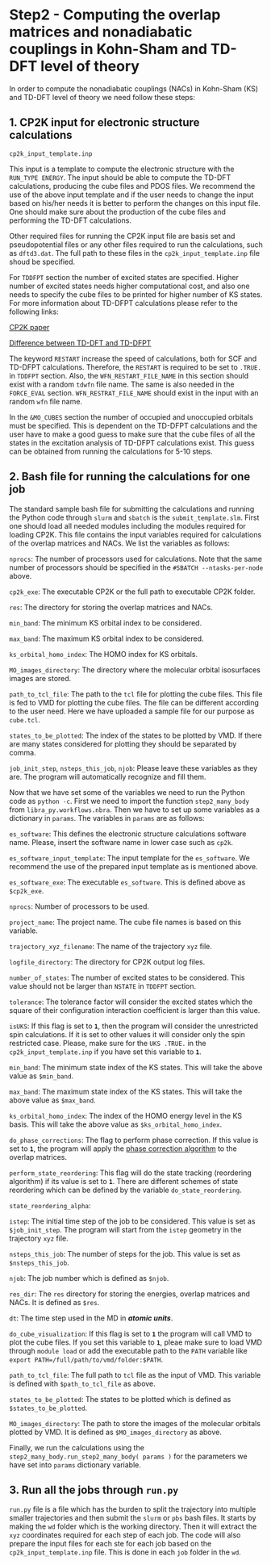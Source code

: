 # Step2 - Computing the overlap matrices and nonadiabatic couplings in Kohn-Sham and TD-DFT level of theory

In order to compute the nonadiabatic couplings (NACs) in Kohn-Sham (KS) and TD-DFT level of theory we need follow these steps:

## 1. CP2K input for electronic structure calculations

`cp2k_input_template.inp`

This input is a template to compute the electronic structure with the `RUN_TYPE ENERGY`. The input should be able to compute the TD-DFT calculations, producing the cube files
and PDOS files. We recommend the use of the above input template and if the user needs to change the input based on his/her needs it is better to perform the changes on this input file. One should make sure about the production of the cube files and performing the TD-DFT calculations.

Other required files for running the CP2K input file are basis set and pseudopotential files or any other files required to run the calculations, such as `dftd3.dat`. The full path to these files in the `cp2k_input_template.inp` file shoud be specified.

For `TDDFPT` section the number of excited states are specified. Higher number of excited states needs higher computational cost, and also one needs to specify the cube files to be printed for higher number of KS states. For more information about TD-DFPT calculations please refer to the following links:

[CP2K paper](https://aip.scitation.org/doi/pdf/10.1063/5.0007045)

[Difference between TD-DFT and TD-DFPT](https://groups.google.com/g/cp2k/c/xj8udnSyeEI)

The keyword `RESTART` increase the speed of calculations, both for SCF and TD-DFPT calculations. Therefore, the `RESTART` is required to be set to `.TRUE.` in `TDDFPT` section. Also, the `WFN_RESTART_FILE_NAME` in this section should exist with a random `tdwfn` file name. The same is also needed in the `FORCE_EVAL` section. `WFN_RESTRAT_FILE_NAME` should exist in the input with an random `wfn` file name. 

In the `&MO_CUBES` section the number of occupied and unoccupied orbitals must be specified. This is dependent on the TD-DFPT calculations and the user have to make a good guess to make sure that the cube files of all the states in the excitation analysis of TD-DFPT calculations exist. This guess can be obtained from running the calculations for 5-10 steps.

## 2. Bash file for running the calculations for one job

The standard sample bash file for submitting the calculations and running the Python code through `slurm` and `sbatch` is the `submit_template.slm`. First one should load all needed modules including the modules required for loading CP2K. This file contains the input variables required for calculations of the overlap matrices and NACs. We list the variables as follows:

`nprocs`: The number of processors used for calculations. Note that the same number of processors should be specified in the `#SBATCH --ntasks-per-node` above.

`cp2k_exe`: The executable CP2K or the full path to executable CP2K folder.

`res`: The directory for storing the overlap matrices and NACs.

`min_band`: The minimum KS orbital index to be considered.

`max_band`: The maximum KS orbital index to be considered.

`ks_orbital_homo_index`: The HOMO index for KS orbitals.

`MO_images_directory`: The directory where the molecular orbital isosurfaces images are stored.

`path_to_tcl_file`: The path to the `tcl` file for plotting the cube files. This file is fed to VMD for plotting the cube files. The file can be different according to the user need. Here we have uploaded a sample file for our purpose as `cube.tcl`.

`states_to_be_plotted`: The index of the states to be plotted by VMD. If there are many states considered for plotting they should be separated by comma.

`job_init_step`, `nsteps_this_job`, `njob`: Please leave these variables as they are. The program will automatically recognize and fill them.

Now that we have set some of the variables we need to run the Python code as `python -c`. First we need to import the function `step2_many_body` from `libra_py.workflows.nbra`. Then we have to set up some variables as a dictionary in `params`. The variables in `params` are as follows:

`es_software`: This defines the electronic structure calculations software name. Please, insert the software name in lower case such as `cp2k`.

`es_software_input_template`: The input template for the `es_software`. We recommend the use of the prepared input template as is mentioned above.

`es_software_exe`: The executable `es_software`. This is defined above as `$cp2k_exe`. 

`nprocs`: Number of processors to be used.

`project_name`: The project name. The cube file names is based on this variable.

`trajectory_xyz_filename`: The name of the trajectory `xyz` file. 

`logfile_directory`: The directory for CP2K output log files. 

`number_of_states`: The number of excited states to be considered. This value should not be larger than `NSTATE` in `TDDFPT` section.

`tolerance`: The tolerance factor will consider the excited states which the square of their configuration interaction coefficient is larger than this value.

`isUKS`: If this flag is set to **`1`**, then the program will consider the unrestricted spin calculations. If it is set to other values it will consider only the spin restricted case. Please, make sure for the `UKS .TRUE.` in the `cp2k_input_template.inp` if you have set this variable to **`1`**.

`min_band`: The minimum state index of the KS states. This will take the above value as `$min_band`.

`max_band`: The maximum state index of the KS states. This will take the above value as `$max_band`.

`ks_orbital_homo_index`: The index of the HOMO energy level in the KS basis. This will take the above value as `$ks_orbital_homo_index`.

`do_phase_corrections`: The flag to perform phase correction. If this value is set to **`1`**, the program will apply the [phase correction algorithm](https://pubs.acs.org/doi/abs/10.1021/acs.jpclett.8b02826) to the overlap matrices.

`perform_state_reordering`: This flag will do the state tracking (reordering algorithm) if its value is set to **`1`**. There are different schemes of state reordering which can be defined by the variable `do_state_reordering`.

`state_reordering_alpha`: 

`istep`: The initial time step of the job to be considered. This value is set as `$job_init_step`. The program will start from the `istep` geometry in the trajectory `xyz` file.

`nsteps_this_job`: The number of steps for the job. This value is set as `$nsteps_this_job`.

`njob`: The job number which is defined as `$njob`.

`res_dir`: The `res` directory for storing the energies, overlap matrices and NACs. It is defined as `$res`.

`dt`: The time step used in the MD in **_atomic units_**. 

`do_cube_visualization`: If this flag is set to **`1`** the program will call VMD to plot the cube files. If you set this variable to **`1`**, pleae make sure to load VMD through `module load` or add the executable path to the `PATH` variable like `export PATH=/full/path/to/vmd/folder:$PATH`.

`path_to_tcl_file`: The full path to `tcl` file as the input of VMD. This variable is defined with `$path_to_tcl_file` as above.

`states_to_be_plotted`: The states to be plotted which is defined as `$states_to_be_plotted`.

`MO_images_directory`: The path to store the images of the molecular orbitals plotted by VMD. It is defined as `$MO_images_directory` as above.

Finally, we run the calculations using the `step2_many_body.run_step2_many_body( params )` for the parameters we have set into `params` dictionary variable.

## 3. Run all the jobs through `run.py`

`run.py` file is a file which has the burden to split the trajectory into multiple smaller trajectories and then submit the `slurm` or `pbs` bash files. It starts by making the `wd` folder which is the working directory. Then it will extract the `xyz` coordinates required for each step of each job. The code will also prepare the input files for each ste for each job based on the `cp2k_input_template.inp` file. This is done in each `job` folder in the `wd`.



